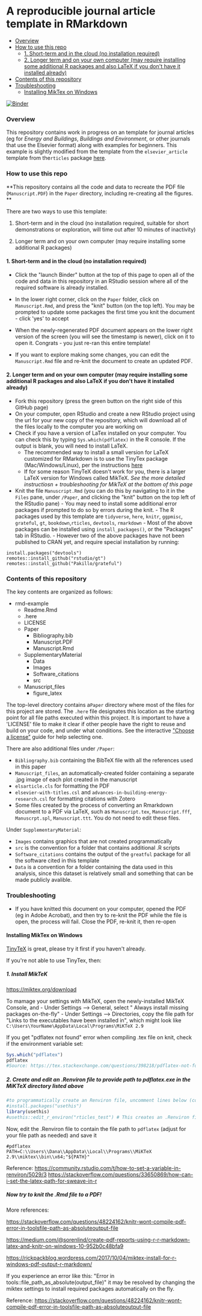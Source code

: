 A reproducible journal article template in RMarkdown
================

-   [Overview](#overview)
-   [How to use this repo](#how-to-use-this-repo)
    -   [1. Short-term and in the cloud (no installation required)](#short-term-and-in-the-cloud-no-installation-required)
    -   [2. Longer term and on your own computer (may require installing some additional R packages and also LaTeX if you don't have it installed already)](#longer-term-and-on-your-own-computer-may-require-installing-some-additional-r-packages-and-also-latex-if-you-dont-have-it-installed-already)
-   [Contents of this repository](#contents-of-this-repository)
-   [Troubleshooting](#troubleshooting)
    -   [Installing MikTex on Windows](#installing-miktex-on-windows)

[![Binder](http://mybinder.org/badge_logo.svg)](http://mybinder.org/v2/gh/CenterForTheBuiltEnvironment/rmd-example/master?urlpath=rstudio)

### Overview

This repository contains work in progress on an template for journal articles (eg for *Energy and Buildings*, *Buildings and Environment*, or other journals that use the Elsevier format) along with examples for beginners. This example is slightly modified from the template from the `elsevier_article` template from the`rticles` package [here](https://github.com/rstudio/rticles).

### How to use this repo

**This repository contains all the code and data to recreate the PDF file (`Manuscript.PDF`) in the `Paper` directory, including re-creating all the figures. **

There are two ways to use this template:

1.  Short-term and in the cloud (no installation required, suitable for short demonstrations or exploration, will time out after 10 minutes of inactivity)

2.  Longer term and on your own computer (may require installing some additional R packages)

#### 1. Short-term and in the cloud (no installation required)

-   Click the "launch Binder" button at the top of this page to open all of the code and data in this repository in an RStudio session where all of the required software is already installed.

-   In the lower right corner, click on the `Paper` folder, click on `Manuscript.Rmd`, and press the "knit" button (on the top left). You may be prompted to update some packages the first time you knit the document - click 'yes' to accept

-   When the newly-regenerated PDF document appears on the lower right version of the screen (you will see the timestamp is newer), click on it to open it. Congrats - you just re-ran this entire template!

-   If you want to explore making some changes, you can edit the `Manuscript.Rmd` file and re-knit the document to create an updated PDF.

#### 2. Longer term and on your own computer (may require installing some additional R packages and also LaTeX if you don't have it installed already)

-   Fork this repository (press the green button on the right side of this GitHub page)
-   On your computer, open RStudio and create a new RStudio project using the url for your new copy of the repository, which will download all of the files locally to the computer you are working on
-   Check if you have a version of LaTex installed on your computer. You can check this by typing `Sys.which(pdflatex)` in the R console. If the output is blank, you will need to install LaTeX.
    -   The recommended way to install a small version for LaTeX customized for RMarkdown is to use the TinyTex package (Mac/Windows/Linux), per the instructions [here](https://yihui.name/tinytex/)
    -   If for some reason TinyTeX doesn't work for you, there is a larger LaTeX version for Windows called MikTeX. *See the more detailed instructiosn + troubleshooting for MikTeX at the bottom of this page*
-   Knit the file `Manuscript.Rmd` (you can do this by navigating to it in the `Files` pane, under `/Paper`, and clicking the "knit" button on the top left of the RStudio pane) - You may need to install some additional error packages if prompted to do so by errors during the knit. - The R packages used by this template are `tidyverse`, `here`, `knitr`, `ggpmisc`, `grateful`, `gt`, `bookdown`,`rticles`, `devtools`, `rmarkdown` - Most of the above packages can be installed using `install_packages()`, or the "Packages" tab in RStudio. - However two of the above packages have not been published to CRAN yet, and require special installation by running:

<!-- -->

    install.packages("devtools")
    remotes::install_github("rstudio/gt")
    remotes::install_github("Pakillo/grateful")

### Contents of this repository

The key contents are organized as follows:

-   rmd-example
    -   Readme.Rmd
    -   .here
    -   LICENSE
    -   Paper
        -   Bibliography.bib
        -   Manuscript.PDF
        -   Manuscript.Rmd
    -   SupplementaryMaterial
        -   Data
        -   Images
        -   Software\_citations
        -   src
    -   Manuscript\_files
        -   figure\_latex

The top-level directory contains a`Paper` directory where most of the files for this project are stored. The `.here` file designates this location as the starting point for all file paths executed within this project. It is important to have a 'LICENSE' file to make it clear if other people have the right to reuse and build on your code, and under what conditions. See the interactive ["Choose a license"](https://choosealicense.com/) guide for help selecting one.

There are also additional files under `/Paper`:

-   `Bibliography.bib` containing the BibTeX file with all the references used in this paper
-   `Manuscript_files`, an automatically-created folder containing a separate .jpg image of each plot created in the manuscript
-   `elsarticle.cls` for formatting the PDF
-   `elsevier-with-titles.csl` and `advances-in-building-energy-research.csl` for formatting citations with Zotero
-   Some files created by the process of converting an Rmarkdown document to a PDF via LaTeX, such as `Manuscript.tex`, `Manuscript.fff`, `Manuscrpt.spl`, `Manuscript.ttt`. You do not need to edit these files.

Under `SupplementaryMaterial`:

-   `Images` contains graphics that are not created programmatically
-   `src` is the convention for a folder that contains additional .R scripts
-   `Software_citations` contains the output of the `greatful` package for all the software cited in this template
-   `Data` is a convention for a folder containing the data used in this analysis, since this dataset is relatively small and something that can be made publicly avalible.

### Troubleshooting

-   If you have knitted this document on your computer, opened the PDF (eg in Adobe Acrobat), and then try to re-knit the PDF while the file is open, the process will fail. Close the PDF, re-knit it, then re-open

#### Installing MikTex on Windows

[TinyTeX](https://yihui.name/tinytex/) is great, please try it first if you haven't already.

If you're not able to use TinyTex, then:

##### 1. Install MikTeK

<https://miktex.org/download>

To mamage your settings with MikTeX, open the newly-installed MikTeX Console, and - Under Settings --&gt; General, select " Always install missing packages on-the-fly" - Under Settings --&gt; Directories, copy the file path for "Links to the executables have been installed in", which might look like `C:\Users\YourName\AppData\Local\Programs\MiKTeX 2.9`

If you get "pdflatex not found" error when compiling .tex file on knit, check if the environment variable set:

``` r
Sys.which("pdflatex")
pdflatex 
#Source: https://tex.stackexchange.com/questions/398218/pdflatex-not-found-windows
```

##### 2. Create and edit an .Renviron file to provide path to pdflatex.exe in the MiKTeX directory listed above

``` r
#to programmatically create an Renviron file, uncomment lines below (commented out for knit)
#install.packages("usethis")
library(usethis)
#usethis::edit_r_environ("rticles_test") # This creates an .Renviron file
```

Now, edit the .Renviron file to contain the file path to `pdflatex` (adjust for your file path as needed) and save it

    #pdflatex
    PATH=C:\\Users\\Dana\\AppData\\Local\\Programs\\MiKTeX 2.9\\miktex\\bin\\x64;"${PATH}"

Reference: <https://community.rstudio.com/t/how-to-set-a-variable-in-renviron/5029/3> <https://stackoverflow.com/questions/33650869/how-can-i-set-the-latex-path-for-sweave-in-r>

##### Now try to knit the .Rmd file to a PDF!

More references:

<https://stackoverflow.com/questions/48224162/knitr-wont-compile-pdf-error-in-toolsfile-path-as-absoluteoutput-file>

<https://medium.com/@sorenlind/create-pdf-reports-using-r-r-markdown-latex-and-knitr-on-windows-10-952b0c48bfa9>

<https://rickpackblog.wordpress.com/2017/10/04/miktex-install-for-r-windows-pdf-output-r-markdown/>

If you experience an error like this: "Error in tools::file\_path\_as\_absolute(output\_file)" it may be resolved by changing the miktex settings to install required packages automatically on the fly.

Reference: <https://stackoverflow.com/questions/48224162/knitr-wont-compile-pdf-error-in-toolsfile-path-as-absoluteoutput-file>
